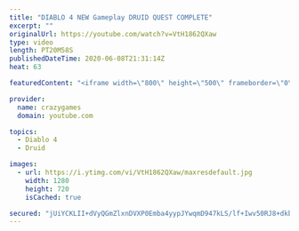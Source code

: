 ```yaml
---
title: "DIABLO 4 NEW Gameplay DRUID QUEST COMPLETE"
excerpt: ""
originalUrl: https://youtube.com/watch?v=VtH1862QXaw
type: video
length: PT20M58S
publishedDateTime: 2020-06-08T21:31:14Z
heat: 63

featuredContent: "<iframe width=\"800\" height=\"500\" frameborder=\"0\" src=\"https://www.youtube.com/embed/VtH1862QXaw\" allow=\"accelerometer; autoplay; encrypted-media; gyroscope; picture-in-picture\" allowfullscreen></iframe>"

provider:
  name: crazygames
  domain: youtube.com

topics:
  - Diablo 4
  - Druid

images:
  - url: https://i.ytimg.com/vi/VtH1862QXaw/maxresdefault.jpg
    width: 1280
    height: 720
    isCached: true

secured: "jUiYCKLII+dVyQGmZlxnDVXP0Emba4yypJYwqmD947kLS/lf+Iwv50RJ8+dkbvZnoRsu6UYrmkIFNkUoMaw6zpH3nxLX262OCZt17Y/Bl0sa30KW9WfUG5VgLA+LGVr+JTnre1ja8sOnVXI/3ADvVV/ReZ6zByxQNj/enMCEkW+833uZhXmCItfg5bjOl1HMQagARqUAQ9uU87O6h0brkxIc/425/XTZCVvr44B2r3lwtpJ68fuafMA+v5kYa9aJnl8KCdDBpZWyWgqBv/JouvFHrMBkHXsKTe85Bc3XGtbZRtSiI1PAIKx0ObiNMcrsM+KjjbQP71LK47vFT+gf9jPEA91RJy4H52K9IFbG7ptQDtrwb77Snrc4ew5Omm84XtSInXPRiw81sbn88Bn7FBoTX/vNMY8lA/GBtlbZzwM=;7aOmtzBeoBiqy3kRPPfbFg=="
---
```


